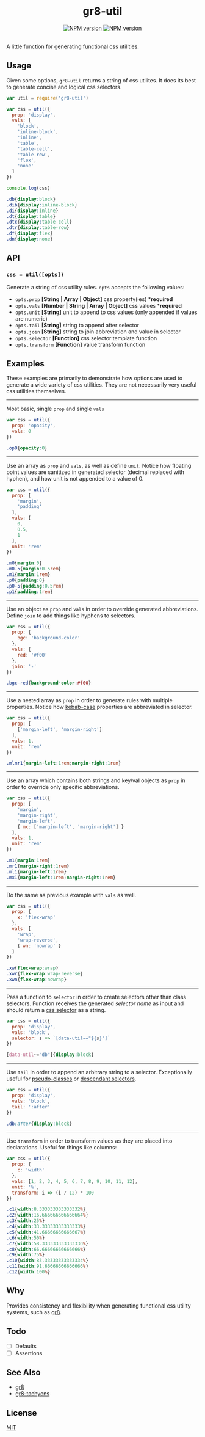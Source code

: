 <h1 align="center">gr8-util</h1>

<div align="center">
  <a href="https://www.npmjs.com/package/gr8-util">
    <img src="https://img.shields.io/npm/v/gr8-util.svg?style=flat-square" alt="NPM version" />
  </a>
  <a href="https://github.com/feross/standard">
    <img src="https://img.shields.io/badge/code%20style-standard-brightgreen.svg?style=flat-square" alt="NPM version" />
  </a>
</div>

<br />

A little function for generating functional css utilities.

## Usage

Given some options, `gr8-util` returns a string of css utilites. It does its best to generate concise and logical css selectors.

```js
var util = require('gr8-util')

var css = util({
  prop: 'display',
  vals: [
    'block',
    'inline-block',
    'inline',
    'table',
    'table-cell',
    'table-row',
    'flex',
    'none'
  ]
})

console.log(css)
```

```css
.db{display:block}
.dib{display:inline-block}
.di{display:inline}
.dt{display:table}
.dtc{display:table-cell}
.dtr{display:table-row}
.df{display:flex}
.dn{display:none}
```

## API

### `css = util([opts])`

Generate a string of css utility rules. `opts` accepts the following values:

- `opts.prop` **[String | Array | Object]** css property(ies) ***required**
- `opts.vals` **[Number | String | Array | Object]** css values ***required**
- `opts.unit` **[String]** unit to append to css values (only appended if values are numeric)
- `opts.tail` **[String]** string to append after selector
- `opts.join` **[String]** string to join abbreviation and value in selector
- `opts.selector` **[Function]** css selector template function
- `opts.transform` **[Function]** value transform function

## Examples

These examples are primarily to demonstrate how options are used to generate a wide variety of css utilities. They are not necessarily very useful css utilities themselves.

---

Most basic, single `prop` and single `vals`

```js
var css = util({
  prop: 'opacity',
  vals: 0
})
```

```css
.op0{opacity:0}
```

---

Use an array as `prop` and `vals`, as well as define `unit`. Notice how floating point values are sanitized in generated selector (decimal replaced with hyphen), and how unit is not appended to a value of 0.

```js
var css = util({
  prop: [
    'margin',
    'padding'
  ],
  vals: [
    0,
    0.5,
    1
  ],
  unit: 'rem'
})
```

```css
.m0{margin:0}
.m0-5{margin:0.5rem}
.m1{margin:1rem}
.p0{padding:0}
.p0-5{padding:0.5rem}
.p1{padding:1rem}
```

---

Use an object as `prop` and `vals` in order to override generated abbreviations. Define `join` to add things like hyphens to selectors.

```js
var css = util({
  prop: {
    bgc: 'background-color'
  },
  vals: {
    red: '#f00'
  },
  join: '-'
})
```

```css
.bgc-red{background-color:#f00}
```

---

Use a nested array as `prop` in order to generate rules with multiple properties. Notice how [kebab-case](https://softwareengineering.stackexchange.com/questions/104468/if-this-is-camelcase-what-is-this) properties are abbreviated in selector.

```js
var css = util({
  prop: [
    ['margin-left', 'margin-right']
  ],
  vals: 1,
  unit: 'rem'
})
```

```css
.mlmr1{margin-left:1rem;margin-right:1rem}
```

---

Use an array which contains both strings and key/val objects as `prop` in order to override only specific abbreviations.

```js
var css = util({
  prop: [ 
    'margin',
    'margin-right',
    'margin-left',
    { mx: ['margin-left', 'margin-right'] }
  ],
  vals: 1,
  unit: 'rem'
})
```

```css
.m1{margin:1rem}
.mr1{margin-right:1rem}
.ml1{margin-left:1rem}
.mx1{margin-left:1rem;margin-right:1rem}
```

---

Do the same as previous example with `vals` as well.

```js
var css = util({
  prop: {
    x: 'flex-wrap'
  },
  vals: [
    'wrap',
    'wrap-reverse',
    { wn: 'nowrap' }
  ]
})
```

```css
.xw{flex-wrap:wrap}
.xwr{flex-wrap:wrap-reverse}
.xwn{flex-wrap:nowrap}
```

---

Pass a function to `selector` in order to create selectors other than class selectors. Function receives the generated *selector name* as input and should return a [css selector](https://developer.mozilla.org/en-US/docs/Web/CSS/CSS_Selectors) as a string.

```js
var css = util({
  prop: 'display',
  vals: 'block',
  selector: s => `[data-util~="${s}"]`
})
```

```css
[data-util~="db"]{display:block}
```

---

Use `tail` in order to append an arbitrary string to a selector. Exceptionally useful for [pseudo-classes](https://developer.mozilla.org/en-US/docs/Web/CSS/Pseudo-classes) or [descendant selectors](https://developer.mozilla.org/en-US/docs/Web/CSS/Descendant_selectors).

```js
var css = util({
  prop: 'display',
  vals: 'block',
  tail: ':after'
})
```

```css
.db:after{display:block}
```

---

Use `transform` in order to transform values as they are placed into declarations. Useful for things like columns:

```js
var css = util({
  prop: {
    c: 'width'
  },
  vals: [1, 2, 3, 4, 5, 6, 7, 8, 9, 10, 11, 12],
  unit: '%',
  transform: i => (i / 12) * 100
})
```

```css
.c1{width:8.333333333333332%}
.c2{width:16.666666666666664%}
.c3{width:25%}
.c4{width:33.33333333333333%}
.c5{width:41.66666666666667%}
.c6{width:50%}
.c7{width:58.333333333333336%}
.c8{width:66.66666666666666%}
.c9{width:75%}
.c10{width:83.33333333333334%}
.c11{width:91.66666666666666%}
.c12{width:100%}
```

## Why

Provides consistency and flexibility when generating functional css utility systems, such as [gr8](https://github.com/jongacnik/gr8).

## Todo

- [ ] Defaults
- [ ] Assertions

## See Also

- [gr8](https://github.com/jongacnik/gr8)
- ~~[gr8-tachyons]()~~

## License

[MIT](https://github.com/jongacnik/gr8-util/blob/master/LICENSE)
